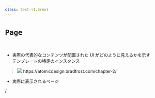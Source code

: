 ```yaml
---
class: text-[1.5rem]
---
```


# `Page`

<br>

- 実際の代表的なコンテンツが配置された UI がどのように見えるかを示す<br/>テンプレートの特定のインスタンス

<div class="grid grid-cols-[3fr,2fr] gap-8 h-3/5">
<!-- left -->
<div class="my-auto justify-self-center">
<div class="w-max">

> <img src="page.png" class="h-[280px]" />
> <a class="text-sm opacity-60">https://atomicdesign.bradfrost.com/chapter-2/</a>
</div>
</div>
<!-- right -->
<div class="pt-24">

- 実際に表示されるページ
</div>
</div>

<div
  class="absolute bottom-[1rem] right-[1rem] text-[1rem]"
>
  <SlideCurrentNo /> / <SlidesTotal />
</div>